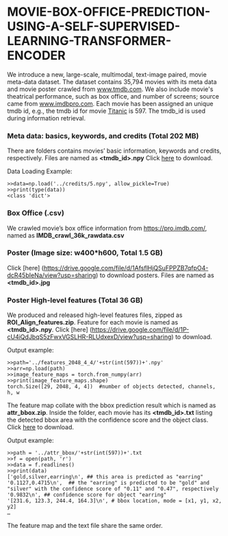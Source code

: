 # MOVIE-BOX-OFFICE-PREDICTION-USING-A-SELF-SUPERVISED-LEARNING-TRANSFORMER-ENCODER

We introduce a new, large-scale, multimodal, text-image paired, movie meta-data dataset. 
The dataset contains 35,794 movies with its meta data and movie poster crawled from www.tmdb.com. We also include movie's theatrical performance,  such as box office, and number of screens; source came from www.imdbpro.com. 
Each movie has been assigned an unique tmdb id, e.g., the tmdb id for movie [Titanic](https://www.themoviedb.org/movie/597-titanic) is 597. The tmdb_id is used during information retrieval. 
 
### Meta data: basics, keywords, and credits (Total 202 MB)
There are folders contains movies’ basic information, keywords and credits, respectively. Files are named as ****<tmdb_id>.npy****
Click [here](https://drive.google.com/file/d/10g05aoMeClUxEjMFSt_5A5xjYPWI8JlK/view?usp=sharing) to download.

Data Loading Example:
``` 
>>data=np.load('../credits/5.npy', allow_pickle=True)
>>print(type(data))
<class 'dict'>
```

### Box Office (.csv)
We crawled movie’s box office information from https://pro.imdb.com/, named as **IMDB_crawl_36k_rawdata.csv**

### Poster (Image size: w400*h600, Total 1.5 GB)
Click [here] (https://drive.google.com/file/d/1AfsflHjQSuFPPZB7qfpO4-dcR45bIeNa/view?usp=sharing) to download posters.
Files are named as **<tmdb_id>.jpg**

### Poster High-level features (Total 36 GB)
We produced and released high-level features files, zipped as **ROI_Align_features.zip**. Feature for each movie is named as **<tmdb_id>.npy**. 
Click [here] (https://drive.google.com/file/d/1P-cU4iQdJbqS5zFwxVGSLHR-RLUdxexD/view?usp=sharing) to download.

Output example:
 ```
>>path='../features_2048_4_4/'+str(int(597))+'.npy'
>>arr=np.load(path)
>>image_feature_maps = torch.from_numpy(arr)
>>print(image_feature_maps.shape)
torch.Size([29, 2048, 4, 4])  #number of objects detected, channels, h, w 
```

The feature map collate with the bbox prediction result which is named as **attr_bbox.zip**. Inside the folder, each movie has its **<tmdb_id>.txt** listing the detected bbox area with the confidence score and the object class.
Click [here](https://drive.google.com/file/d/1L7xSvKtv0G-4MWXjZnOZ8j2mD-QxPHAo/view?usp=sharing) to download.

Output example:
```
>>path = '../attr_bbox/'+str(int(597))+'.txt
>>f = open(path, 'r')
>>data = f.readlines()
>>print(data)
['gold,silver,earring\n', ## this area is predicted as "earring"
'0.1127,0.4715\n',  ## the "earring" is predicted to be "gold" and "silver" with the confidence score of "0.11" and "0.47", respectively
'0.9832\n', ## confidence score for object "earring"
'[231.6, 123.3, 244.4, 164.3]\n', # bbox location, mode = [x1, y1, x2, y2]
…
```
The feature map and the text file share the same order. 

